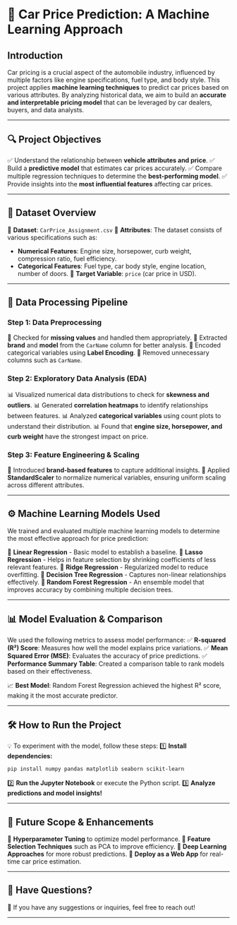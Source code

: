 # 🚗 Car Price Prediction: A Machine Learning Approach

## Introduction
Car pricing is a crucial aspect of the automobile industry, influenced by multiple factors like engine specifications, fuel type, and body style. This project applies **machine learning techniques** to predict car prices based on various attributes. By analyzing historical data, we aim to build an **accurate and interpretable pricing model** that can be leveraged by car dealers, buyers, and data analysts.

---

## 🔍 Project Objectives
✅ Understand the relationship between **vehicle attributes and price**.
✅ Build a **predictive model** that estimates car prices accurately.
✅ Compare multiple regression techniques to determine the **best-performing model**.
✅ Provide insights into the **most influential features** affecting car prices.

---

## 📂 Dataset Overview
📌 **Dataset**: `CarPrice_Assignment.csv`
📌 **Attributes**: The dataset consists of various specifications such as:
   - **Numerical Features**: Engine size, horsepower, curb weight, compression ratio, fuel efficiency.
   - **Categorical Features**: Fuel type, car body style, engine location, number of doors.
📌 **Target Variable**: `price` (car price in USD).

---

## 🔄 Data Processing Pipeline
### **Step 1: Data Preprocessing**
🔹 Checked for **missing values** and handled them appropriately.
🔹 Extracted **brand** and **model** from the `CarName` column for better analysis.
🔹 Encoded categorical variables using **Label Encoding**.
🔹 Removed unnecessary columns such as `CarName`.

### **Step 2: Exploratory Data Analysis (EDA)**
📊 Visualized numerical data distributions to check for **skewness and outliers**.
📊 Generated **correlation heatmaps** to identify relationships between features.
📊 Analyzed **categorical variables** using count plots to understand their distribution.
📊 Found that **engine size, horsepower, and curb weight** have the strongest impact on price.

### **Step 3: Feature Engineering & Scaling**
🔹 Introduced **brand-based features** to capture additional insights.
🔹 Applied **StandardScaler** to normalize numerical variables, ensuring uniform scaling across different attributes.

---

## ⚙️ Machine Learning Models Used
We trained and evaluated multiple machine learning models to determine the most effective approach for price prediction:

📌 **Linear Regression** - Basic model to establish a baseline.
📌 **Lasso Regression** - Helps in feature selection by shrinking coefficients of less relevant features.
📌 **Ridge Regression** - Regularized model to reduce overfitting.
📌 **Decision Tree Regression** - Captures non-linear relationships effectively.
📌 **Random Forest Regression** - An ensemble model that improves accuracy by combining multiple decision trees.

---

## 📊 Model Evaluation & Comparison
We used the following metrics to assess model performance:
✅ **R-squared (R²) Score**: Measures how well the model explains price variations.
✅ **Mean Squared Error (MSE)**: Evaluates the accuracy of price predictions.
✅ **Performance Summary Table**: Created a comparison table to rank models based on their effectiveness.

📈 **Best Model**: Random Forest Regression achieved the highest R² score, making it the most accurate predictor.

---

## 🛠️ How to Run the Project
💡 To experiment with the model, follow these steps:
1️⃣ **Install dependencies:**
   ```bash
   pip install numpy pandas matplotlib seaborn scikit-learn
   ```
2️⃣ **Run the Jupyter Notebook** or execute the Python script.
3️⃣ **Analyze predictions and model insights!**

---

## 🚀 Future Scope & Enhancements
🔸 **Hyperparameter Tuning** to optimize model performance.
🔸 **Feature Selection Techniques** such as PCA to improve efficiency.
🔸 **Deep Learning Approaches** for more robust predictions.
🔸 **Deploy as a Web App** for real-time car price estimation.

---

## 💬 Have Questions?
🚀 If you have any suggestions or inquiries, feel free to reach out!

---

